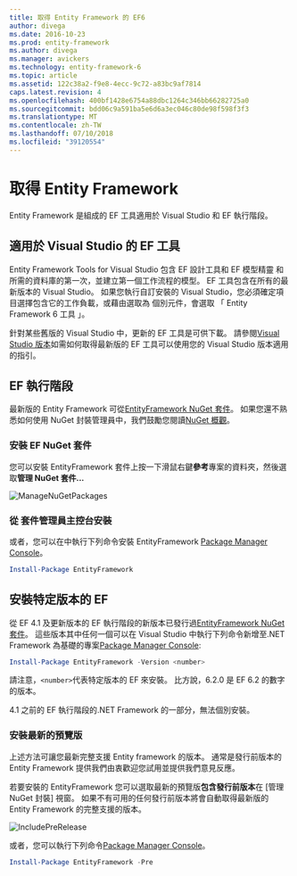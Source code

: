 ```yaml
---
title: 取得 Entity Framework 的 EF6
author: divega
ms.date: 2016-10-23
ms.prod: entity-framework
ms.author: divega
ms.manager: avickers
ms.technology: entity-framework-6
ms.topic: article
ms.assetid: 122c38a2-f9e8-4ecc-9c72-a83bc9af7814
caps.latest.revision: 4
ms.openlocfilehash: 400bf1428e6754a88dbc1264c346bb66282725a0
ms.sourcegitcommit: bdd06c9a591ba5e6d6a3ec046c80de98f598f3f3
ms.translationtype: MT
ms.contentlocale: zh-TW
ms.lasthandoff: 07/10/2018
ms.locfileid: "39120554"
---
```

# <a name="get-entity-framework"></a>取得 Entity Framework
Entity Framework 是組成的 EF 工具適用於 Visual Studio 和 EF 執行階段。

## <a name="ef-tools-for-visual-studio"></a>適用於 Visual Studio 的 EF 工具

Entity Framework Tools for Visual Studio 包含 EF 設計工具和 EF 模型精靈 和所需的資料庫的第一次，並建立第一個工作流程的模型。 EF 工具包含在所有的最新版本的 Visual Studio。 如果您執行自訂安裝的 Visual Studio，您必須確定項目選擇包含它的工作負載，或藉由選取為 個別元件，會選取 「 Entity Framework 6 工具 」。

針對某些舊版的 Visual Studio 中，更新的 EF 工具是可供下載。 請參閱[Visual Studio 版本](~/ef6/what-is-new/visual-studio.md)如需如何取得最新版的 EF 工具可以使用您的 Visual Studio 版本適用的指引。

## <a name="ef-runtime"></a>EF 執行階段

最新版的 Entity Framework 可從[EntityFramework NuGet 套件](http://nuget.org/packages/EntityFramework/)。 如果您還不熟悉如何使用 NuGet 封裝管理員中，我們鼓勵您閱讀[NuGet 概觀](https://docs.microsoft.com/nuget/consume-packages/overview-and-workflow)。

### <a name="installing-the-ef-nuget-package"></a>安裝 EF NuGet 套件

您可以安裝 EntityFramework 套件上按一下滑鼠右鍵**參考**專案的資料夾，然後選取**管理 NuGet 套件...**

![ManageNuGetPackages](~/ef6/media/managenugetpackages.png)

### <a name="installing-from-package-manager-console"></a>從 套件管理員主控台安裝

或者，您可以在中執行下列命令安裝 EntityFramework [Package Manager Console](http://docs.nuget.org/docs/start-here/using-the-package-manager-console)。

``` powershell
Install-Package EntityFramework
```

## <a name="installing-a-specific-version-of-ef"></a>安裝特定版本的 EF

從 EF 4.1 及更新版本的 EF 執行階段的新版本已發行過[EntityFramework NuGet 套件](https://www.nuget.org/packages/EntityFramework/)。 這些版本其中任何一個可以在 Visual Studio 中執行下列命令新增至.NET Framework 為基礎的專案[Package Manager Console](http://docs.nuget.org/docs/start-here/using-the-package-manager-console):

``` powershell
Install-Package EntityFramework -Version <number>
```

請注意，`<number>`代表特定版本的 EF 來安裝。 比方說，6.2.0 是 EF 6.2 的數字的版本。   

4.1 之前的 EF 執行階段的.NET Framework 的一部分，無法個別安裝。

### <a name="installing-the-latest-preview"></a>安裝最新的預覽版

上述方法可讓您最新完整支援 Entity framework 的版本。 通常是發行前版本的 Entity Framework 提供我們由衷歡迎您試用並提供我們意見反應。

若要安裝的 EntityFramework 您可以選取最新的預覽版**包含發行前版本**在 [管理 NuGet 封裝] 視窗。 如果不有可用的任何發行前版本將會自動取得最新版的 Entity Framework 的完整支援的版本。

![IncludePreRelease](~/ef6/media/includeprerelease.png)

或者，您可以執行下列命令[Package Manager Console](http://docs.nuget.org/docs/start-here/using-the-package-manager-console)。

``` powershell
Install-Package EntityFramework -Pre
```
